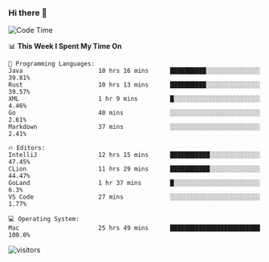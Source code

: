 ### Hi there 👋

<!--
**CrazyCollin/crazycollin** is a ✨ _special_ ✨ repository because its `README.md` (this file) appears on your GitHub profile.

Here are some ideas to get you started:

- 🔭 I’m currently working on ...
- 🌱 I’m currently learning ...
- 👯 I’m looking to collaborate on ...
- 🤔 I’m looking for help with ...
- 💬 Ask me about ...
- 📫 How to reach me: ...
- 😄 Pronouns: ...
- ⚡ Fun fact: ...
-->

<!--START_SECTION:waka-->
![Code Time](http://img.shields.io/badge/Code%20Time-139%20hrs%2042%20mins-blue)

📊 **This Week I Spent My Time On** 

```text
💬 Programming Languages: 
Java                     10 hrs 16 mins      ██████████░░░░░░░░░░░░░░░   39.81% 
Rust                     10 hrs 13 mins      ██████████░░░░░░░░░░░░░░░   39.57% 
XML                      1 hr 9 mins         █░░░░░░░░░░░░░░░░░░░░░░░░   4.46% 
Go                       40 mins             ░░░░░░░░░░░░░░░░░░░░░░░░░   2.61% 
Markdown                 37 mins             ░░░░░░░░░░░░░░░░░░░░░░░░░   2.41%

🔥 Editors: 
IntelliJ                 12 hrs 15 mins      ███████████░░░░░░░░░░░░░░   47.45% 
CLion                    11 hrs 29 mins      ███████████░░░░░░░░░░░░░░   44.47% 
GoLand                   1 hr 37 mins        █░░░░░░░░░░░░░░░░░░░░░░░░   6.3% 
VS Code                  27 mins             ░░░░░░░░░░░░░░░░░░░░░░░░░   1.77%

💻 Operating System: 
Mac                      25 hrs 49 mins      █████████████████████████   100.0%

```


<!--END_SECTION:waka-->


![visitors](https://visitor-badge.glitch.me/badge?page_id=crazycollin.crazycollin&left_color=green&right_color=red)
